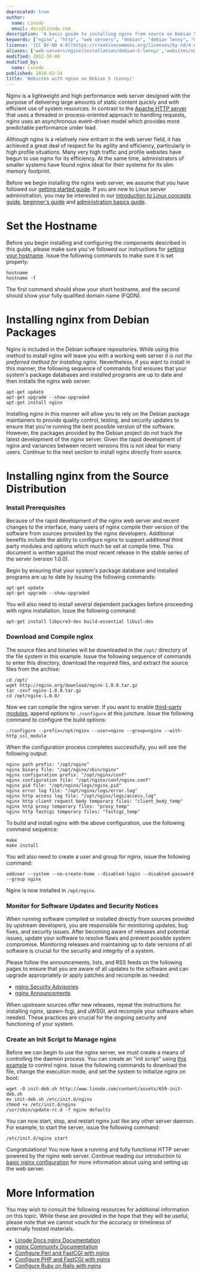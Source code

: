 ```yaml
---
deprecated: true
author:
  name: Linode
  email: docs@linode.com
description: 'A basic guide to installing nginx from source on Debian 5 (Lenny)'
keywords: ["nginx", "http", "web servers", "debian", "debian lenny", "debian 5"]
license: '[CC BY-ND 4.0](https://creativecommons.org/licenses/by-nd/4.0)'
aliases: ['web-servers/nginx/installation/debian-5-lenny/','websites/nginx/websites-with-nginx-on-debian-5-lenny/']
modified: 2012-10-08
modified_by:
  name: Linode
published: 2010-02-24
title: 'Websites with nginx on Debian 5 (Lenny)'
---
```




Nginx is a lightweight and high performance web server designed with the purpose of delivering large amounts of static content quickly and with efficient use of system resources. In contrast to the [Apache HTTP server](/content/web-servers/apache/) that uses a threaded or process-oriented approach to handling requests, nginx uses an asynchronous event-driven model which provides more predictable performance under load.

Although nginx is a relatively new entrant in the web server field, it has achieved a great deal of respect for its agility and efficiency, particularly in high profile situations. Many very high traffic and profile websites have begun to use nginx for its efficiency. At the same time, administrators of smaller systems have found nginx ideal for their systems for its slim memory footprint.

Before we begin installing the nginx web server, we assume that you have followed our [getting started guide](/content/getting-started/). If you are new to Linux server administration, you may be interested in our [introduction to Linux concepts guide](/content/tools-reference/introduction-to-linux-concepts/), [beginner's guide](/content/beginners-guide/) and [administration basics guide](/content/using-linux/administration-basics).

# Set the Hostname

Before you begin installing and configuring the components described in this guide, please make sure you've followed our instructions for [setting your hostname](/content/getting-started#setting-the-hostname). Issue the following commands to make sure it is set properly:

    hostname
    hostname -f

The first command should show your short hostname, and the second should show your fully qualified domain name (FQDN).

# Installing nginx from Debian Packages

Nginx is included in the Debian software repositories. While using this method to install nginx will leave you with a working web server *it is not the preferred method for installing nginx.* Nevertheless, if you want to install in this manner, the following sequence of commands first ensures that your system's package databases and installed programs are up to date and then installs the nginx web server:

    apt-get update
    apt-get upgrade --show-upgraded
    apt-get install nginx

Installing nginx in this manner will allow you to rely on the Debian package maintainers to provide quality control, testing, and security updates to ensure that you're running the best possible version of the software. However, the packages provided by the Debian project do not track the latest development of the nginx server. Given the rapid development of nginx and variances between recent versions this is not ideal for many users. Continue to the next section to install nginx directly from source.

# Installing nginx from the Source Distribution

### Install Prerequisites

Because of the rapid development of the nginx web server and recent changes to the interface, many users of nginx compile their version of the software from sources provided by the nginx developers. Additional benefits include the ability to configure nginx to support additional third party modules and options which much be set at compile time. This document is written against the most recent release in the stable series of the server (version 1.0.0).

Begin by ensuring that your system's package database and installed programs are up to date by issuing the following commands:

    apt-get update
    apt-get upgrade --show-upgraded

You will also need to install several dependent packages before proceeding with nginx installation. Issue the following command:

    apt-get install libpcre3-dev build-essential libssl-dev

### Download and Compile nginx

The source files and binaries will be downloaded in the `/opt/` directory of the file system in this example. Issue the following sequence of commands to enter this directory, download the required files, and extract the source files from the archive:

    cd /opt/
    wget http://nginx.org/download/nginx-1.0.0.tar.gz
    tar -zxvf nginx-1.0.0.tar.gz
    cd /opt/nginx-1.0.0/

Now we can compile the nginx server. If you want to enable [third-party modules](http://wiki.nginx.org/Nginx3rdPartyModules), append options to `./configure` at this juncture. Issue the following command to configure the build options:

    ./configure --prefix=/opt/nginx --user=nginx --group=nginx --with-http_ssl_module

When the configuration process completes successfully, you will see the following output:

    nginx path prefix: "/opt/nginx"
    nginx binary file: "/opt/nginx/sbin/nginx"
    nginx configuration prefix: "/opt/nginx/conf"
    nginx configuration file: "/opt/nginx/conf/nginx.conf"
    nginx pid file: "/opt/nginx/logs/nginx.pid"
    nginx error log file: "/opt/nginx/logs/error.log"
    nginx http access log file: "/opt/nginx/logs/access.log"
    nginx http client request body temporary files: "client_body_temp"
    nginx http proxy temporary files: "proxy_temp"
    nginx http fastcgi temporary files: "fastcgi_temp"

To build and install nginx with the above configuration, use the following command sequence:

    make
    make install

You will also need to create a user and group for nginx, issue the following command:

    adduser --system --no-create-home --disabled-login --disabled-password --group nginx

Nginx is now installed in `/opt/nginx`.

### Monitor for Software Updates and Security Notices

When running software compiled or installed directly from sources provided by upstream developers, you are responsible for monitoring updates, bug fixes, and security issues. After becoming aware of releases and potential issues, update your software to resolve flaws and prevent possible system compromise. Monitoring releases and maintaining up to date versions of all software is crucial for the security and integrity of a system.

Please follow the announcements, lists, and RSS feeds on the following pages to ensure that you are aware of all updates to the software and can upgrade appropriately or apply patches and recompile as needed:

-   [nginx Security Advisories](http://nginx.org/en/security_advisories.html)
-   [nginx Announcements](http://nginx.org/)

When upstream sources offer new releases, repeat the instructions for installing nginx, spawn-fcgi, and uWSGI, and recompile your software when needed. These practices are crucial for the ongoing security and functioning of your system.

### Create an Init Script to Manage nginx

Before we can begin to use the nginx server, we must create a means of controlling the daemon process. You can create an "init script" using [this example](/content/assets/659-init-deb.sh) to control nginx. Issue the following commands to download the file, change the execution mode, and set the system to initialize nginx on boot:

    wget -O init-deb.sh http://www.linode.com/content/assets/659-init-deb.sh
    mv init-deb.sh /etc/init.d/nginx
    chmod +x /etc/init.d/nginx
    /usr/sbin/update-rc.d -f nginx defaults

You can now start, stop, and restart nginx just like any other server daemon. For example, to start the server, issue the following command:

    /etc/init.d/nginx start

Congratulations! You now have a running and fully functional HTTP server powered by the nginx web server. Continue reading our introduction to [basic nginx configuration](/content/websites/nginx/basic-nginx-configuration) for more information about using and setting up the web server.

# More Information

You may wish to consult the following resources for additional information on this topic. While these are provided in the hope that they will be useful, please note that we cannot vouch for the accuracy or timeliness of externally hosted materials.

- [Linode Docs nginx Documentation](/content/web-servers/nginx/)
- [nginx Community Documentation](http://wiki.nginx.org)
- [Configure Perl and FastCGI with nginx](/content/web-servers/nginx/perl-fastcgi/debian-5-lenny)
- [Configure PHP and FastCGI with nginx](/content/web-servers/nginx/php-fastcgi/debian-5-lenny)
- [Configure Ruby on Rails with nginx](/content/frameworks/ruby-on-rails-nginx/debian-5-lenny)
